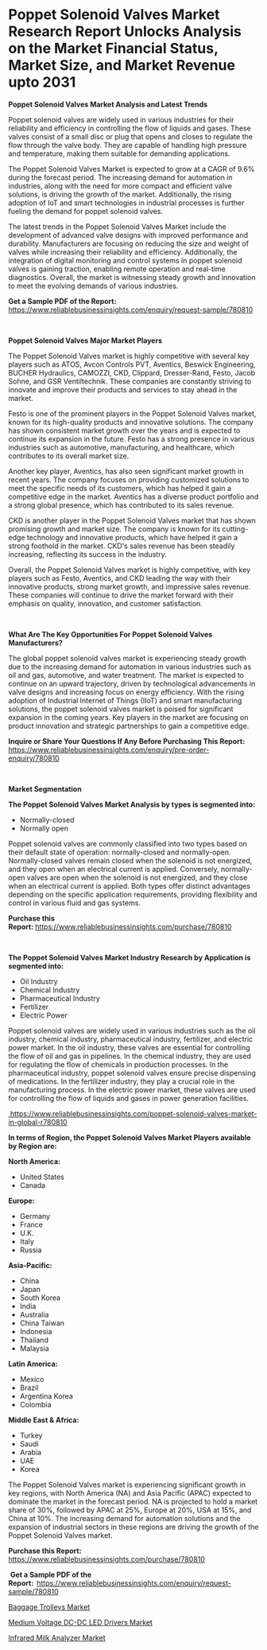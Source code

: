 <p><h1>Poppet Solenoid Valves Market Research Report Unlocks Analysis on the Market Financial Status, Market Size, and Market Revenue upto 2031</h1></p><p><strong>Poppet Solenoid Valves Market Analysis and Latest Trends</strong></p>
<p><p>Poppet solenoid valves are widely used in various industries for their reliability and efficiency in controlling the flow of liquids and gases. These valves consist of a small disc or plug that opens and closes to regulate the flow through the valve body. They are capable of handling high pressure and temperature, making them suitable for demanding applications.</p><p>The Poppet Solenoid Valves Market is expected to grow at a CAGR of 9.6% during the forecast period. The increasing demand for automation in industries, along with the need for more compact and efficient valve solutions, is driving the growth of the market. Additionally, the rising adoption of IoT and smart technologies in industrial processes is further fueling the demand for poppet solenoid valves.</p><p>The latest trends in the Poppet Solenoid Valves Market include the development of advanced valve designs with improved performance and durability. Manufacturers are focusing on reducing the size and weight of valves while increasing their reliability and efficiency. Additionally, the integration of digital monitoring and control systems in poppet solenoid valves is gaining traction, enabling remote operation and real-time diagnostics. Overall, the market is witnessing steady growth and innovation to meet the evolving demands of various industries.</p></p>
<p><strong>Get a Sample PDF of the Report:&nbsp;</strong> <a href="https://www.reliablebusinessinsights.com/enquiry/request-sample/780810">https://www.reliablebusinessinsights.com/enquiry/request-sample/780810</a></p>
<p>&nbsp;</p>
<p><strong>Poppet Solenoid Valves Major Market Players</strong></p>
<p><p>The Poppet Solenoid Valves market is highly competitive with several key players such as ATOS, Avcon Controls PVT, Aventics, Beswick Engineering, BUCHER Hydraulics, CAMOZZI, CKD, Clippard, Dresser-Rand, Festo, Jacob Sohne, and GSR Ventiltechnik. These companies are constantly striving to innovate and improve their products and services to stay ahead in the market.</p><p>Festo is one of the prominent players in the Poppet Solenoid Valves market, known for its high-quality products and innovative solutions. The company has shown consistent market growth over the years and is expected to continue its expansion in the future. Festo has a strong presence in various industries such as automotive, manufacturing, and healthcare, which contributes to its overall market size.</p><p>Another key player, Aventics, has also seen significant market growth in recent years. The company focuses on providing customized solutions to meet the specific needs of its customers, which has helped it gain a competitive edge in the market. Aventics has a diverse product portfolio and a strong global presence, which has contributed to its sales revenue.</p><p>CKD is another player in the Poppet Solenoid Valves market that has shown promising growth and market size. The company is known for its cutting-edge technology and innovative products, which have helped it gain a strong foothold in the market. CKD's sales revenue has been steadily increasing, reflecting its success in the industry.</p><p>Overall, the Poppet Solenoid Valves market is highly competitive, with key players such as Festo, Aventics, and CKD leading the way with their innovative products, strong market growth, and impressive sales revenue. These companies will continue to drive the market forward with their emphasis on quality, innovation, and customer satisfaction.</p></p>
<p>&nbsp;</p>
<p><strong>What Are The Key Opportunities For Poppet Solenoid Valves Manufacturers?</strong></p>
<p><p>The global poppet solenoid valves market is experiencing steady growth due to the increasing demand for automation in various industries such as oil and gas, automotive, and water treatment. The market is expected to continue on an upward trajectory, driven by technological advancements in valve designs and increasing focus on energy efficiency. With the rising adoption of Industrial Internet of Things (IIoT) and smart manufacturing solutions, the poppet solenoid valves market is poised for significant expansion in the coming years. Key players in the market are focusing on product innovation and strategic partnerships to gain a competitive edge.</p></p>
<p><strong>Inquire or Share Your Questions If Any Before Purchasing This Report:</strong> <a href="https://www.reliablebusinessinsights.com/enquiry/pre-order-enquiry/780810">https://www.reliablebusinessinsights.com/enquiry/pre-order-enquiry/780810</a></p>
<p>&nbsp;</p>
<p><strong>Market Segmentation</strong></p>
<p><strong>The Poppet Solenoid Valves Market Analysis by types is segmented into:</strong></p>
<p><ul><li>Normally-closed</li><li>Normally open</li></ul></p>
<p><p>Poppet solenoid valves are commonly classified into two types based on their default state of operation: normally-closed and normally-open. Normally-closed valves remain closed when the solenoid is not energized, and they open when an electrical current is applied. Conversely, normally-open valves are open when the solenoid is not energized, and they close when an electrical current is applied. Both types offer distinct advantages depending on the specific application requirements, providing flexibility and control in various fluid and gas systems.</p></p>
<p><strong>Purchase this Report:&nbsp;</strong><a href="https://www.reliablebusinessinsights.com/purchase/780810">https://www.reliablebusinessinsights.com/purchase/780810</a></p>
<p>&nbsp;</p>
<p><strong>The Poppet Solenoid Valves Market Industry Research by Application is segmented into:</strong></p>
<p><ul><li>Oil Industry</li><li>Chemical Industry</li><li>Pharmaceutical Industry</li><li>Fertilizer</li><li>Electric Power</li></ul></p>
<p><p>Poppet solenoid valves are widely used in various industries such as the oil industry, chemical industry, pharmaceutical industry, fertilizer, and electric power market. In the oil industry, these valves are essential for controlling the flow of oil and gas in pipelines. In the chemical industry, they are used for regulating the flow of chemicals in production processes. In the pharmaceutical industry, poppet solenoid valves ensure precise dispensing of medications. In the fertilizer industry, they play a crucial role in the manufacturing process. In the electric power market, these valves are used for controlling the flow of liquids and gases in power generation facilities.</p></p>
<p><a href="https://www.reliablebusinessinsights.com/poppet-solenoid-valves-market-in-global-r780810">&nbsp;https://www.reliablebusinessinsights.com/poppet-solenoid-valves-market-in-global-r780810</a></p>
<p><strong>In terms of Region, the Poppet Solenoid Valves Market Players available by Region are:</strong></p>
<p>
    <p> <strong> North America: </strong>
        <ul>
            <li>United States</li>
            <li>Canada</li>
        </ul>
        </p> 
    <p> <strong> Europe: </strong>
        <ul>
            <li>Germany</li>
            <li>France</li>
            <li>U.K.</li>
            <li>Italy</li>
            <li>Russia</li>
        </ul>
        </p> 
    <p> <strong> Asia-Pacific: </strong>
        <ul>
            <li>China</li>
            <li>Japan</li>
            <li>South Korea</li>
            <li>India</li>
            <li>Australia</li>
            <li>China Taiwan</li>
            <li>Indonesia</li>
            <li>Thailand</li>
            <li>Malaysia</li>
        </ul>
        </p> 
    <p> <strong> Latin America: </strong>
        <ul>
            <li>Mexico</li>
            <li>Brazil</li>
            <li>Argentina Korea</li>
            <li>Colombia</li>
        </ul>
        </p> 
    <p> <strong> Middle East & Africa: </strong>
        <ul>
            <li>Turkey</li>
            <li>Saudi</li>
            <li>Arabia</li>
            <li>UAE</li>
            <li>Korea</li>
        </ul>
    </p>
    </p>
<p><p>The Poppet Solenoid Valves market is experiencing significant growth in key regions, with North America (NA) and Asia Pacific (APAC) expected to dominate the market in the forecast period. NA is projected to hold a market share of 30%, followed by APAC at 25%, Europe at 20%, USA at 15%, and China at 10%. The increasing demand for automation solutions and the expansion of industrial sectors in these regions are driving the growth of the Poppet Solenoid Valves market.</p></p>
<p><strong>Purchase this Report: </strong><a href="https://www.reliablebusinessinsights.com/purchase/780810">https://www.reliablebusinessinsights.com/purchase/780810</a></p>
<p>&nbsp;<strong>Get a Sample PDF of the Report:&nbsp;&nbsp;</strong><a href="https://www.reliablebusinessinsights.com/enquiry/request-sample/780810">https://www.reliablebusinessinsights.com/enquiry/request-sample/780810</a></p>
<p><strong></strong></p>
<p><p><a href="https://medium.com/@jewelmohr25/baggage-trolleys-market-a-global-and-regional-analysis-focus-on-end-user-product-and-region-44141772771e">Baggage Trolleys Market</a></p><p><a href="https://view.publitas.com/reportprime-1/medium-voltage-dc-dc-led-drivers-industry-analysis-report-its-market-size-growing-with-a-cagr-of-14-8-by-applications-types-and-region-forecasted-for-period-from-2024-to-2031/">Medium Voltage DC-DC LED Drivers Market</a></p><p><a href="https://medium.com/@sartikariska52/global-infrared-milk-analyzer-market-share-and-growth-opportunities-and-market-size-growing-with-a-f886238a5433">Infrared Milk Analyzer Market</a></p></p>